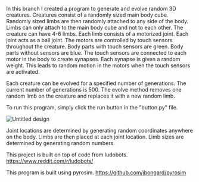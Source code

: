 In this branch I created a program to generate and evolve random 3D creatures. Creatures consist of a randomly sized main body cube. Randomly sized limbs are then randomly attached to any side of the body. Limbs can only attach to the main body cube and not to each other. The creature can have 4-6 limbs. Each limb consists of a motorized joint. Each joint acts as a ball joint. The motors are controlled by touch sensors throughout the creature. Body parts with touch sensors are green. Body parts without sensors are blue. The touch sensors are connected to each motor in the body to create synapses. Each synapse is given a random weight. This leads to random motion in the motors when the touch sensors are activated.

Each creature can be evolved for a specified number of generations. The current number of generations is 500. The evolve method removes one random limb on the creature and replaces it with a new random limb. 

To run this program, simply click the run button in the "button.py" file.

![Untitled design](https://user-images.githubusercontent.com/110938963/220187874-6f3d3b2f-1173-4c84-890a-fc218051418f.png)

Joint locations are determined by generating random coordinates anywhere on the body.
Limbs are then placed at each joint location. Limb sizes are determined by generating random numbers.

This project is built on top of code from ludobots. https://www.reddit.com/r/ludobots/

This program is built using pyrosim. https://github.com/jbongard/pyrosim
